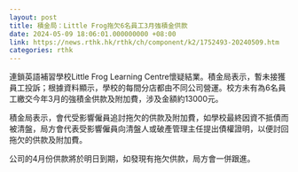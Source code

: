 ```yaml
---
layout: post
title: 積金局：Little Frog拖欠6名員工3月強積金供款
date: 2024-05-09 18:06:01.000000000 +08:00
link: https://news.rthk.hk/rthk/ch/component/k2/1752493-20240509.htm
categories: rthk
---
```


連鎖英語補習學校Little Frog Learning Centre懷疑結業。積金局表示，暫未接獲員工投訴；根據資料顯示，學校的每間分店都由不同公司營運。校方未有為6名員工繳交今年3月的強積金供款及附加費，涉及金額約13000元。

積金局表示，會代受影響僱員追討拖欠的供款及附加費，如學校最終因資不抵債而被清盤，局方會代表受影響僱員向清盤人或破產管理主任提出債權證明，以便討回拖欠的供款及附加費。

公司的4月份供款將於明日到期，如發現有拖欠供款，局方會一併跟進。
